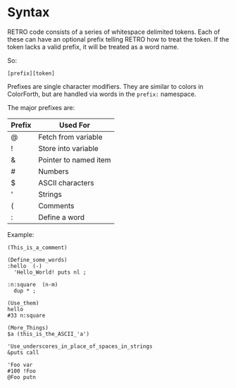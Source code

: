 # Syntax

RETRO code consists of a series of whitespace delimited tokens. Each of these can have an optional prefix telling RETRO how to treat the token. If the token lacks a valid prefix, it will be treated as a word name.

So:

    [prefix][token]

Prefixes are single character modifiers. They are similar to colors in ColorForth, but are handled via words in the `prefix:` namespace.

The major prefixes are:

| Prefix | Used For                      |
| ------ | ----------------------------- |
| @      | Fetch from variable           |
| !      | Store into variable           |
| &      | Pointer to named item         |
| #      | Numbers                       |
| $      | ASCII characters              |
| '      | Strings                       |
| (      | Comments                      |
| :      | Define a word                 |

Example:

````
(This_is_a_comment)

(Define_some_words)
:hello  (-)
  'Hello_World! puts nl ;

:n:square  (n-m)
  dup * ;

(Use_them)
hello
#33 n:square

(More_Things)
$a (this_is_the_ASCII_'a')

'Use_underscores_in_place_of_spaces_in_strings
&puts call

'Foo var
#100 !Foo
@Foo putn
````
